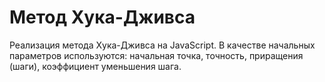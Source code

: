 # Метод Хука-Дживса
Реализация метода Хука-Дживса на JavaScript. В качестве начальных параметров используются: начальная точка, точность, приращения (шаги), коэффициент уменьшения шага.
